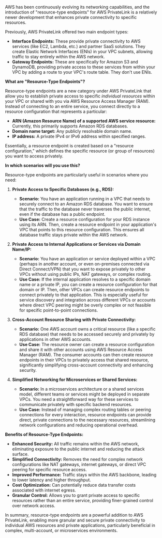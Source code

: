 AWS has been continuously evolving its networking capabilities, and the introduction of "resource-type endpoints" for AWS PrivateLink is a relatively newer development that enhances private connectivity to specific resources.

Previously, AWS PrivateLink offered two main endpoint types:

* **Interface Endpoints:** These provide private connectivity to AWS services (like EC2, Lambda, etc.) and partner SaaS solutions. They create Elastic Network Interfaces (ENIs) in your VPC subnets, allowing traffic to stay entirely within the AWS network.
* **Gateway Endpoints:** These are specifically for Amazon S3 and DynamoDB, providing private access to these services from within your VPC by adding a route to your VPC's route table. They don't use ENIs.

**What are "Resource-Type Endpoints"?**

Resource-type endpoints are a new category under AWS PrivateLink that allow you to establish private access to specific *individual resources* within your VPC or shared with you via AWS Resource Access Manager (RAM). Instead of connecting to an entire service, you connect directly to a resource configuration that represents a particular:

* **ARN (Amazon Resource Name) of a supported AWS service resource:** Currently, this primarily supports Amazon RDS databases.
* **Domain name target:** Any publicly resolvable domain name.
* **IP address:** A private IPv4 or IPv6 address within specified ranges.

Essentially, a resource endpoint is created based on a "resource configuration," which defines the specific resource (or group of resources) you want to access privately.

**In which scenarios will you use this?**

Resource-type endpoints are particularly useful in scenarios where you need:

1.  **Private Access to Specific Databases (e.g., RDS):**
    * **Scenario:** You have an application running in a VPC that needs to securely connect to an Amazon RDS database. You want to ensure that the traffic to the database never traverses the public internet, even if the database has a public endpoint.
    * **Use Case:** Create a resource configuration for your RDS instance using its ARN. Then, create a resource endpoint in your application's VPC that points to this resource configuration. This ensures all database traffic stays private within the AWS network.

2.  **Private Access to Internal Applications or Services via Domain Name/IP:**
    * **Scenario:** You have an application or service deployed within a VPC (perhaps in another account, or even on-premises connected via Direct Connect/VPN) that you want to expose privately to other VPCs without using public IPs, NAT gateways, or complex routing.
    * **Use Case:** If the internal application resolves to a specific domain name or a private IP, you can create a resource configuration for that domain or IP. Then, other VPCs can create resource endpoints to connect privately to that application. This is especially useful for service discovery and integration across different VPCs or accounts where direct VPC peering might be overly complex or not feasible for specific point-to-point connections.

3.  **Cross-Account Resource Sharing with Private Connectivity:**
    * **Scenario:** One AWS account owns a critical resource (like a specific RDS database) that needs to be accessed securely and privately by applications in other AWS accounts.
    * **Use Case:** The resource owner can create a resource configuration and share it with other accounts using AWS Resource Access Manager (RAM). The consumer accounts can then create resource endpoints in their VPCs to privately access that shared resource, significantly simplifying cross-account connectivity and enhancing security.

4.  **Simplified Networking for Microservices or Shared Services:**
    * **Scenario:** In a microservices architecture or a shared services model, different teams or services might be deployed in separate VPCs. You need a straightforward way for these services to communicate privately with specific backend resources.
    * **Use Case:** Instead of managing complex routing tables or peering connections for every interaction, resource endpoints can provide direct, private connections to the necessary resources, streamlining network configurations and reducing operational overhead.

**Benefits of Resource-Type Endpoints:**

* **Enhanced Security:** All traffic remains within the AWS network, eliminating exposure to the public internet and reducing the attack surface.
* **Simplified Connectivity:** Removes the need for complex network configurations like NAT gateways, internet gateways, or direct VPC peering for specific resource access.
* **Improved Performance:** Traffic stays within the AWS backbone, leading to lower latency and higher throughput.
* **Cost Optimization:** Can potentially reduce data transfer costs associated with internet egress.
* **Granular Control:** Allows you to grant private access to specific resources rather than an entire service, providing finer-grained control over network access.

In summary, resource-type endpoints are a powerful addition to AWS PrivateLink, enabling more granular and secure private connectivity to individual AWS resources and private applications, particularly beneficial in complex, multi-account, or microservices environments.
